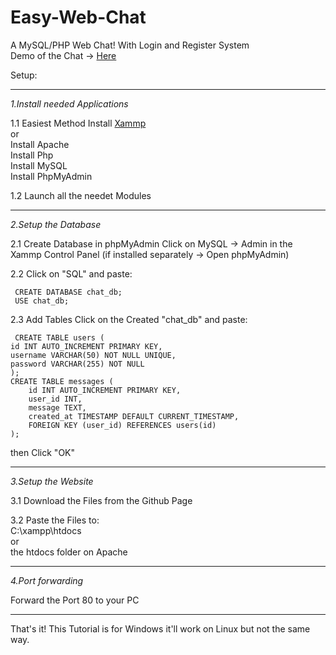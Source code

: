 # Easy-Web-Chat
A MySQL/PHP Web Chat! With Login and Register System                                                           
Demo of the Chat -> [Here](http://server.marlon9757.de)

Setup:
______________________________________________________________________
*1.Install needed Applications*

1.1 Easiest Method
    Install [Xammp](https://www.apachefriends.org/de/index.html)                                                           
    or                                                           
    Install Apache                                                           
    Install Php                                                           
    Install MySQL                                                           
    Install PhpMyAdmin                                                           

1.2 Launch all the needet Modules
______________________________________________________________________
*2.Setup the Database*

2.1 Create Database in phpMyAdmin
    Click on MySQL -> Admin in the Xammp Control Panel
    (if installed separately -> Open phpMyAdmin)

2.2 Click on "SQL" and paste:

     CREATE DATABASE chat_db;
     USE chat_db;

2.3 Add Tables
     Click on the Created "chat_db" and paste:
     
     CREATE TABLE users (
    id INT AUTO_INCREMENT PRIMARY KEY,
    username VARCHAR(50) NOT NULL UNIQUE,
    password VARCHAR(255) NOT NULL
    );
    CREATE TABLE messages (
        id INT AUTO_INCREMENT PRIMARY KEY,
        user_id INT,
        message TEXT,
        created_at TIMESTAMP DEFAULT CURRENT_TIMESTAMP,
        FOREIGN KEY (user_id) REFERENCES users(id)
    );
    
then Click "OK"
______________________________________________________________________
*3.Setup the Website*

3.1 Download the Files from the Github Page

3.2 Paste the Files to:                                                           
    C:\xampp\htdocs                                                           
    or                                                           
    the htdocs folder on Apache                                                           
______________________________________________________________________
*4.Port forwarding*

Forward the Port 80 to your PC
______________________________________________________________________

That's it!
This Tutorial is for Windows it'll work on Linux but not the same way.
